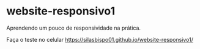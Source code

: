 # website-responsivo1
Aprendendo um pouco de responsividade na prática.

Faça o teste no celular
https://silasbispo01.github.io/website-responsivo1/
